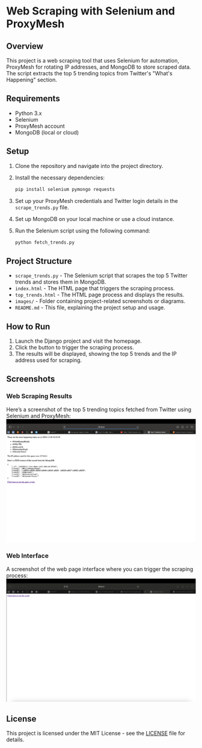 # Web Scraping with Selenium and ProxyMesh

## Overview
This project is a web scraping tool that uses Selenium for automation, ProxyMesh for rotating IP addresses, and MongoDB to store scraped data. The script extracts the top 5 trending topics from Twitter's "What's Happening" section.

## Requirements
- Python 3.x
- Selenium
- ProxyMesh account
- MongoDB (local or cloud)

## Setup

1. Clone the repository and navigate into the project directory.
2. Install the necessary dependencies:
    ```bash
    pip install selenium pymongo requests
    ```

3. Set up your ProxyMesh credentials and Twitter login details in the `scrape_trends.py` file.

4. Set up MongoDB on your local machine or use a cloud instance.

5. Run the Selenium script using the following command:
    ```bash
    python fetch_trends.py
    ```

## Project Structure

- `scrape_trends.py` - The Selenium script that scrapes the top 5 Twitter trends and stores them in MongoDB.
- `index.html` - The HTML page that triggers the scraping process.
- `top_trends.html` - The HTML page process and displays the results.
- `images/` - Folder containing project-related screenshots or diagrams.
- `README.md` - This file, explaining the project setup and usage.

## How to Run

1. Launch the Django project and visit the homepage.
2. Click the button to trigger the scraping process.
3. The results will be displayed, showing the top 5 trends and the IP address used for scraping.

## Screenshots

### Web Scraping Results
Here’s a screenshot of the top 5 trending topics fetched from Twitter using Selenium and ProxyMesh:
![Scraping Results](images/photo2.png)

### Web Interface
A screenshot of the web page interface where you can trigger the scraping process:
![Web Interface](images/photo1.png)



## License
This project is licensed under the MIT License - see the [LICENSE](LICENSE) file for details.

